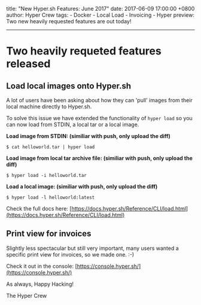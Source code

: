 title: "New Hyper.sh Features: June 2017"
date: 2017-06-09 17:00:00 +0800
author: Hyper Crew
tags:
    - Docker
    - Local Load
    - Invoicing
    - Hyper
preview: Two new heavily requested features are out today!

---

# Two heavily requeted features released

## Load local images onto Hyper.sh

A lot of users have been asking about how they can 'pull' images from their local machine directly to Hyper.sh.

To solve this issue we have extended the functionality of ```hyper load``` so you can now load from STDIN, a local tar or a local image.

**Load image from STDIN: (similiar with push, only upload the diff)**

```$ cat helloworld.tar | hyper load```


**Load image from local tar archive file: (similiar with push, only upload the diff)**


```$ hyper load -i helloworld.tar```

**Load a local image: (similiar with push, only upload the diff)**

```$ hyper load -l helloworld:latest```


Check the full docs here: [https://docs.hyper.sh/Reference/CLI/load.html](https://docs.hyper.sh/Reference/CLI/load.html)

## Print view for invoices

Slightly less spectacular but still very important, many users wanted a specific print view for invoices, so we made one. :-)

Check it out in the console: [https://console.hyper.sh/](https://console.hyper.sh/)

As always, Happy Hacking!

The Hyper Crew
